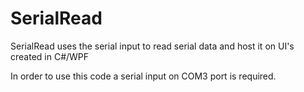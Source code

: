 # SerialRead
SerialRead uses the serial input to read serial data and host it on UI's created in C#/WPF

In order to use this code a serial input on COM3 port is required.
